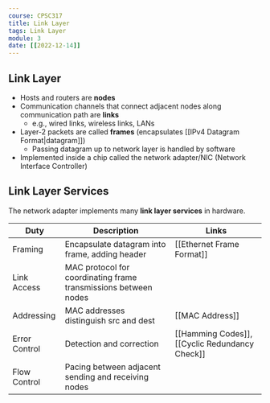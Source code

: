 ```yaml
---
course: CPSC317
title: Link Layer
tags: Link Layer
module: 3
date: [[2022-12-14]]
---
```


## Link Layer
- Hosts and routers are **nodes**
- Communication channels that connect adjacent nodes along communication path are **links**
    - e.g., wired links, wireless links, LANs
- Layer-2 packets are called **frames** (encapsulates [[IPv4 Datagram Format|datagram]])
    - Passing datagram up to network layer is handled by software
- Implemented inside a chip called the network adapter/NIC (Network Interface Controller)

## Link Layer Services
The network adapter implements many **link layer services** in hardware.

| Duty          | Description                                                     | Links                                          |
| ------------- | --------------------------------------------------------------- | ---------------------------------------------- |
| Framing       | Encapsulate datagram into frame, adding header                  | [[Ethernet Frame Format]]                      |
| Link Access   | MAC protocol for coordinating frame transmissions between nodes |                                                |
| Addressing    | MAC addresses distinguish src and dest                          | [[MAC Address]]                                |
| Error Control | Detection and correction                                        | [[Hamming Codes]], [[Cyclic Redundancy Check]] |
| Flow Control  | Pacing between adjacent sending and receiving nodes             |                                                |
